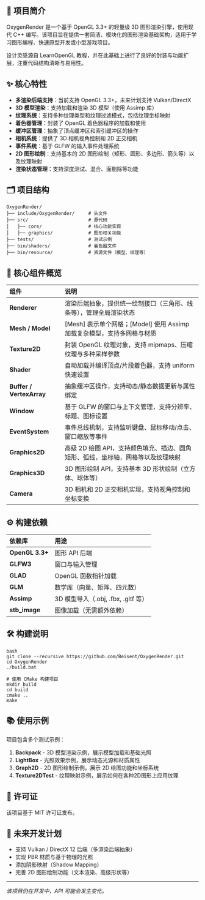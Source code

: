 ## 📌 项目简介

OxygenRender 是一个基于 OpenGL 3.3+ 的轻量级 3D 图形渲染引擎，使用现代 C++ 编写。该项目旨在提供一套简洁、模块化的图形渲染基础架构，适用于学习图形编程、快速原型开发或小型游戏项目。

设计灵感源自 LearnOpenGL 教程，并在此基础上进行了良好的封装与功能扩展，注重代码结构清晰与易用性。

## ✨ 核心特性

- **多渲染后端支持**：当前支持 OpenGL 3.3+，未来计划支持 Vulkan/DirectX
- **3D 模型渲染**：支持加载和渲染 3D 模型（使用 Assimp 库）
- **纹理系统**：支持多种纹理类型和纹理过滤模式，包括纹理坐标映射
- **着色器管理**：封装了 OpenGL 着色器程序的加载和使用
- **缓冲区管理**：抽象了顶点缓冲区和索引缓冲区的操作
- **相机系统**：提供了 3D 相机视角控制和 2D 正交相机
- **事件系统**：基于 GLFW 的输入事件处理系统
- **2D 图形绘制**：支持基本的 2D 图形绘制（矩形、圆形、多边形、箭头等）以及纹理映射
- **渲染状态管理**：支持深度测试、混合、面剔除等功能

## 🗂️ 项目结构

```
OxygenRender/
├── include/OxygenRender/     # 头文件
├── src/                      # 源代码
│   ├── core/                 # 核心功能实现
│   ├── graphics/             # 图形相关功能
├── tests/                    # 测试示例
├── bin/shaders/              # 着色器文件
├── bin/resource/             # 资源文件（模型、纹理等）
```

## 🔧 核心组件概览

| 组件                     | 说明                                                                             |
| :----------------------- | :------------------------------------------------------------------------------- |
| **Renderer**             | 渲染后端抽象，提供统一绘制接口（三角形、线条等），管理全局渲染状态               |
| **Mesh / Model**         | [Mesh] 表示单个网格；[Model] 使用 Assimp 加载复杂模型，支持多网格与材质          |
| **Texture2D**            | 封装 OpenGL 纹理对象，支持 mipmaps、压缩纹理与多种采样参数                       |
| **Shader**               | 自动加载并编译顶点/片段着色器，支持 uniform 快速设置                             |
| **Buffer / VertexArray** | 抽象缓冲区操作，支持动态/静态数据更新与属性绑定                                  |
| **Window**               | 基于 GLFW 的窗口与上下文管理，支持分辨率、标题、图标设置                         |
| **EventSystem**          | 事件总线机制，支持监听键盘、鼠标移动/点击、窗口缩放等事件                        |
| **Graphics2D**           | 高级 2D 绘图 API，支持颜色填充、描边、圆角矩形、弧线，坐标轴，网格等以及纹理映射 |
| **Graphics3D**           | 3D 图形绘制 API，支持基本 3D 形状绘制（立方体、球体等）                          |
| **Camera**               | 3D 相机和 2D 正交相机实现，支持视角控制和坐标变换                                |

## ⚙️ 构建依赖

| 依赖库          | 用途                                |
| :-------------- | :---------------------------------- |
| **OpenGL 3.3+** | 图形 API 后端                       |
| **GLFW3**       | 窗口与输入管理                      |
| **GLAD**        | OpenGL 函数指针加载                 |
| **GLM**         | 数学库（向量、矩阵、四元数）        |
| **Assimp**      | 3D 模型导入（.obj, .fbx, .gltf 等） |
| **stb_image**   | 图像加载（无需额外依赖）            |

## 🛠️ 构建说明

```
bash
git clone --recursive https://github.com/Beisent/OxygenRender.git
cd OxygenRender
./build.bat

# 使用 CMake 构建项目
mkdir build
cd build
cmake ..
make
```

## 📚 使用示例

项目包含多个测试示例：

1. **Backpack** - 3D 模型渲染示例，展示模型加载和基础光照
2. **LightBox** - 光照效果示例，展示动态光源和材质属性
3. **Graph2D** - 2D 图形绘制示例，展示 2D 绘图功能和坐标系统
4. **Texture2DTest** - 纹理映射示例，展示如何在各种2D图形上应用纹理

## 📄 许可证

该项目基于 MIT 许可证发布。

## 🚀 未来开发计划

-  支持 Vulkan / DirectX 12 后端（多渲染后端抽象）
-  实现 PBR 材质与基于物理的光照
-  添加阴影映射（Shadow Mapping）
-  完善 2D 图形绘制功能（文本渲染、高级形状等）

------

*该项目仍在开发中，API 可能会发生变化。*